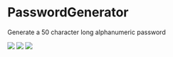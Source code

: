 # PasswordGenerator
Generate a 50 character long alphanumeric password

![](https://media.discordapp.net/attachments/560497603289153542/873203554314227722/unknown.png?width=1129&height=676)
![](https://media.discordapp.net/attachments/560497603289153542/873203670240608346/unknown.png?width=1124&height=676)
![](https://media.discordapp.net/attachments/560497603289153542/873203772921380884/unknown.png?width=1126&height=676)
